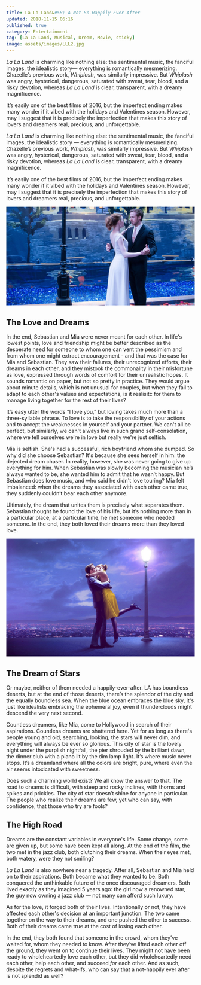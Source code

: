 ```yaml
---
title: La La Land&#58; A Not-So-Happily Ever After
updated: 2018-11-15 06:16
published: true
category: Entertainment
tag: [La La Land, Musical, Dream, Movie, sticky]
image: assets/images/LLL2.jpg
---
```


_La La Land_ is charming like nothing else: the sentimental music, the fanciful images, the idealistic story— everything is  romantically mesmerizing. Chazelle’s previous work, _Whiplash_, was similarly impressive. But _Whiplash_ was angry, hysterical, dangerous, saturated with sweat, tear, blood, and a risky devotion, whereas _La La Land_ is clear, transparent, with a dreamy magnificence.

It’s easily one of the best films of 2016, but the imperfect ending makes many wonder if it vibed with the holidays and Valentines season. However, may I suggest that it is precisely the imperfection that makes this story of lovers and dreamers real, precious, and unforgettable. 

_La La Land_ is charming like nothing else: the sentimental music, the fanciful images, the idealistic story — everything is  romantically mesmerizing. Chazelle’s previous work, _Whiplash_, was similarly impressive. But _Whiplash_ was angry, hysterical, dangerous, saturated with sweat, tear, blood, and a risky devotion, whereas _La La Land_ is clear, transparent, with a dreamy magnificence.

It’s easily one of the best films of 2016, but the imperfect ending makes many wonder if it vibed with the holidays and Valentines season. However, may I suggest that it is precisely the imperfection that makes this story of lovers and dreamers real, precious, and unforgettable. 

![cover](/assets/images/LLL1.jpg)

## The Love and Dreams

In the end, Sebastian and Mia were never meant for each other. In life's lowest points, love and friendship might be better described as the desperate need for someone to whom one can vent the pessimism and from whom one might extract encouragement - and that was the case for Mia and Sebastian. They saw their failures, their unrecognized efforts, their dreams in each other, and they mistook the commonality in their misfortune as love, expressed through words of comfort for their unrealistic hopes. It sounds romantic on paper, but not so pretty in practice. They would argue about minute details, which is not unusual for couples, but when they fail to adapt to each other's values and expectations, is it realisitc for them to manage living together for the rest of their lives?

It’s easy utter the words “I love you,” but loving takes much more than a three-syllable phrase. To love is to take the responsibility of your actions and to accept the weaknesses in yourself and your partner. We can't all be perfect, but similarly, we can't always live in such grand self-consolation, where we tell ourselves we're in love but really we're just selfish.

Mia is selfish. She's had a successful, rich boyfriend whom she dumped. So why did she choose Sebastian? It's because she sees herself in him: the dejected dream chaser. In reality, however, she was never going to give up everything for him. When Sebastian was slowly becoming the musician he’s always wanted to be, she wanted him to admit that he wasn’t happy. But Sebastian does love music, and who said he didn't love touring? Mia felt imbalanced: when the dreams they associated with each other came true, they suddenly couldn’t bear each other anymore.

Ultimately, the dream that unites them is precisely what separates them. Sebastian thought he found the love of his life, but it’s nothing more than in a particular place, at a particular time, he met someone who needed someone. In the end, they both loved their dreams more than they loved love.

![cover](/assets/images/LLL2.jpg)

## The Dream of Stars

Or maybe, neither of them needed a happily-ever-after. LA has boundless deserts, but at the end of those deserts, there’s the splendor of the city and the equally boundless sea. When the blue ocean embraces the blue sky, it's just like idealists embracing the ephemeral joy, even if thunderclouds might descend the very next second.

Countless dreamers, like Mia, come to Hollywood in search of their aspirations. Countless dreams are shattered here. Yet for as long as there's people young and old, searching, looking, the stars will never dim, and everything will always be ever so glorious. This city of star is the lovely night under the purplish nightfall, the pier shrouded by the brilliant dawn, the dinner club with a piano lit by the dim lamp light. It’s where music never stops. It’s a dreamland where all the colors are bright, pure, where even the air seems intoxicated with sweetness.

Does such a charming world exist? We all know the answer to that. The road to dreams is difficult, with steep and rocky inclines, with thorns and spikes and prickles. The city of star doesn’t shine for anyone in particular. The people who realize their dreams are few, yet who can say, with confidence, that those who try are fools?

## The High Road

Dreams are the constant variables in everyone's life. Some change, some are given up, but some have been kept all along. At the end of the film, the two met in the jazz club, both clutching their dreams. When their eyes met, both watery, were they not smiling?

_La La Land_ is also nowhere near a tragedy. After all, Sebastian and Mia held on to their aspirations. Both became what they wanted to be. Both conquered the unthinkable future of the once discouraged dreamers. Both lived exactly as they imagined 5 years ago: the girl now a renowned star, the guy now owning a jazz club — not many can afford such luxury.

As for the love, it forged both of their lives. Intentionally or not, they have affected each other's decision at an important junction. The two came together on the way to their dreams, and one pushed the other to success. Both of their dreams came true at the cost of losing each other.

In the end, they both found that someone in the crowd, whom they’ve waited for, whom they needed to know. After they’ve lifted each other off the ground, they went on to continue their lives. They might not have been ready to wholeheartedly love each other, but they did wholeheartedly need each other, help each other, and succeed _for_ each other. And as such, despite the regrets and what-ifs, who can say that a not-happily ever after is not splendid as well? 
